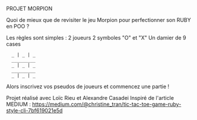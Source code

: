 PROJET MORPION

Quoi de mieux que de revisiter le jeu Morpion pour perfectionner son RUBY en POO ? 

Les règles sont simples : 
2 joueurs
2 symboles "O" et "X"
Un damier de 9 cases  

      _ | _ | _
      _________
      _ | _ | _
      _________
      _ | _ | _

Alors inscrivez vos pseudos de joueurs et commencez une partie ! 

Projet réalisé avec Loïc Rieu et Alexandre Casadei
Inspiré de l'article MEDIUM : https://medium.com/@christine_tran/tic-tac-toe-game-ruby-style-cli-7bf619021e5d
